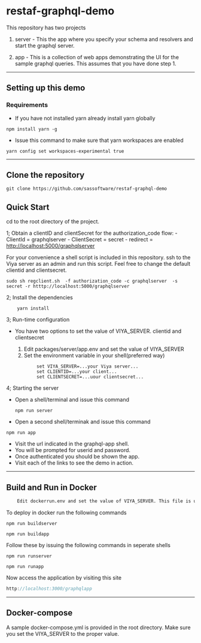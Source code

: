 # restaf-graphql-demo

This repository has two projects

1. server - This the app where you specify your schema and resolvers and start the graphql server.

2. app - This is a collection of web apps demonstrating the UI for the sample graphql queries. This assumes that you have done step 1.

---

## Setting up this demo

### Requirements

- If you have not installed yarn already install yarn globally

```shell
npm install yarn -g
```

- Issue this command to make sure that yarn workspaces are enabled

```shell
yarn config set workspaces-experimental true
```

---

## Clone the repository

```shell
git clone https://github.com/sassoftware/restaf-graphql-demo
```

## Quick Start

cd to the root directory of the project.

1; Obtain a clientID and clientSecret for the authorization_code flow:
    - ClientId = graphqlserver
    - ClientSecret = secret
    - redirect = <http://localhost:5000/graphqlserver>

For your convenience a shell script is included in this repository. ssh to the Viya server as an admin and run this script. Feel free to change the default clientid and clientsecret.

```shell
sudo sh regclient.sh  -f authorization_code -c graphqlserver  -s secret -r htttp://localhost:5000/graphqlserver
```

2;  Install the dependencies

```shell
    yarn install
```

3; Run-time configuration

- You have two options to set the value of VIYA_SERVER. clientid and clientsecret
    1. Edit packages/server/app.env and set the value of VIYA_SERVER
    2. Set the environment variable in your shell(preferred way)

    ```shell
            set VIYA_SERVER=...your Viya server...
            set CLIENTID=...your client...
            set CLIENTSECRET=...uour clientsecret...
    ```

4; Starting the server

- Open  a shell/terminal and issue this command

    ```shell
    npm run server
    ```

- Open a second shell/terminak and issue this command

```shell
npm run app

```

- Visit the url indicated in the graphql-app shell.
- You will be prompted for userid and password.
- Once authenticated you should be shown the app.
- Visit each of the links to see the demo in action.

---

## Build and Run in Docker

```txt
    Edit dockerrun.env and set the value of VIYA_SERVER. This file is used to set runtime environment variables for graphqlserver
```

To deploy in docker run the following commands

```script
npm run buildserver

npm run buildapp
```

Follow these by issuing the following commands in seperate shells

```script
npm run runserver

npm run runapp
```

Now access the application by visiting this site

```js
http://localhost:3000/graphqlapp
```

---

## Docker-compose

A sample docker-compose.yml is provided in the root directory. Make sure you set the VIYA_SERVER to the proper value.
